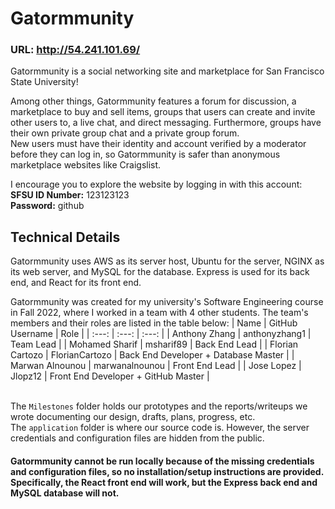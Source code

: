 # Gatormmunity

### URL: http://54.241.101.69/

Gatormmunity is a social networking site and marketplace for San Francisco State University!

Among other things, Gatormmunity features a forum for discussion, a marketplace to buy and sell items, groups that users can create and invite other users to, a live chat, and direct messaging. Furthermore, groups have their own private group chat and a private group forum. \
New users must have their identity and account verified by a moderator before they can log in, so Gatormmunity is safer than anonymous marketplace websites like Craigslist.

I encourage you to explore the website by logging in with this account: \
**SFSU ID Number:** 123123123 \
**Password:** github

## Technical Details 
Gatormmunity uses AWS as its server host, Ubuntu for the server, NGINX as its web server, and MySQL for the database. Express is used for its back end, and React for its front end.

Gatormmunity was created for my university's Software Engineering course in Fall 2022, where I worked in a team with 4 other students. The team's members and their roles are listed in the table below:
| Name             | GitHub Username   | Role                                   |
| :---:            | :---:             | :---:                                  |
| Anthony Zhang    | anthonyzhang1     | Team Lead                              |
| Mohamed Sharif   | msharif89         | Back End Lead                          |
| Florian Cartozo  | FlorianCartozo    | Back End Developer + Database Master   |
| Marwan Alnounou  | marwanalnounou    | Front End Lead                         |
| Jose Lopez       | Jlopz12           | Front End Developer + GitHub Master    |

\
The `Milestones` folder holds our prototypes and the reports/writeups we wrote documenting our design, drafts, plans, progress, etc. \
The `application` folder is where our source code is. However, the server credentials and configuration files are hidden from the public.

#### Gatormmunity cannot be run locally because of the missing credentials and configuration files, so no installation/setup instructions are provided. Specifically, the React front end will work, but the Express back end and MySQL database will not.
